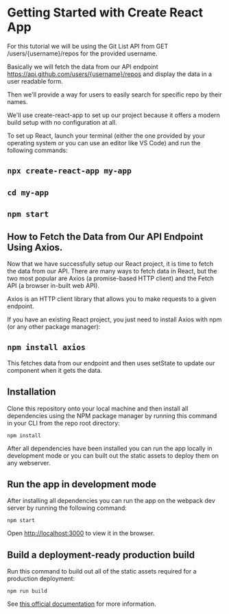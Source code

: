 # Getting Started with Create React App

For this tutorial we will be using the Git List API from GET /users/{username}/repos for the provided username.

Basically we will fetch the data from our API endpoint https://api.github.com/users/{username}/repos and display the data in a user readable form.

Then we'll provide a way for users to easily search for specific repo by their names.‌‌

We'll use create-react-app to set up our project because it offers a modern build setup with no configuration at all.‌‌

To set up React, launch your terminal (either the one provided by your operating system or you can use an editor like VS Code) and run the following commands:

## `npx create-react-app my-app`

## `cd my-app`

## `npm start`

## How to Fetch the Data from Our API Endpoint Using Axios.

Now that we have successfully setup our React project, it is time to fetch the data from our API. There are many ways to fetch data in React, but the two most popular are Axios (a promise-based HTTP client) and the Fetch API (a browser in-built web API).‌‌

Axios is an HTTP client library that allows you to make requests to a given endpoint.

If you have an existing React project, you just need to install Axios with npm (or any other package manager):

## `npm install axios`

This fetches data from our endpoint and then uses setState to update our component when it gets the data.

## Installation

Clone this repository onto your local machine and then install all dependencies using the NPM package manager by running this command in your CLI from the repo root directory:

`npm install`

After all dependencies have been installed you can run the app locally in development mode or you can built out the static assets to deploy them on any webserver.

## Run the app in development mode

After installing all dependencies you can run the app on the webpack dev server by running the following command:

`npm start`

Open [http://localhost:3000](http://localhost:3000) to view it in the browser.

## Build a deployment-ready production build

Run this command to build out all of the static assets required for a production deployment:

`npm run build`

See [this official documentation](https://facebook.github.io/create-react-app/docs/deployment) for more information.
